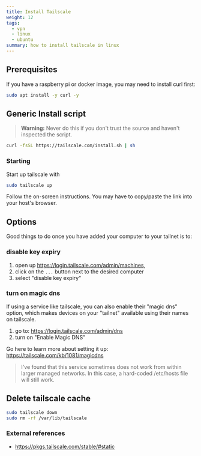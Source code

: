 ```yaml
---
title: Install Tailscale
weight: 12
tags:
  - vpn
  - linux
  - ubuntu
summary: how to install tailscale in linux
---
```


## Prerequisites

If you have a raspberry pi or docker image, you may need to install curl first:

```bash
sudo apt install -y curl -y
```

## Generic Install script

> **Warning:** Never do this if you don't trust the source and haven't inspected the script.

```bash
curl -fsSL https://tailscale.com/install.sh | sh
```

### Starting

Start up tailscale with

```bash
sudo tailscale up
```

Follow the on-screen instructions.  You may have to copy/paste the link into your host's browser.

## Options

Good things to do once you have added your computer to your tailnet is to:

### disable key expiry

1. open up <https://login.tailscale.com/admin/machines>,
1. click on the ```...``` button next to the desired computer
1. select "disable key expiry"

### turn on magic dns

If using a service like tailscale, you can also enable their "magic dns" option, which makes devices on your "tailnet" available using their names on tailscale.

1. go to: <https://login.tailscale.com/admin/dns>
1. turn on "Enable Magic DNS"

Go here to learn more about setting it up: <https://tailscale.com/kb/1081/magicdns>

> I've found that this service sometimes does not work from within larger managed networks.  In this case, a hard-coded /etc/hosts file will still work.

## Delete tailscale cache

```bash
sudo tailscale down
sudo rm -rf /var/lib/tailscale
```

### External references

* <https://pkgs.tailscale.com/stable/#static>
